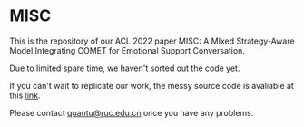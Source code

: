 # MISC
This is the repository of our ACL 2022 paper MISC: A MIxed Strategy-Aware Model Integrating COMET for Emotional Support Conversation.

Due to limited spare time, we haven't sorted out the code yet.

If you can't wait to replicate our work, the messy source code is avaliable at this [link](https://drive.google.com/file/d/1QX4_QhYpoF5k-LeX6s2OfD65CdkEHo7x/view?usp=sharing). 

Please contact quantu@ruc.edu.cn once you have any problems.
